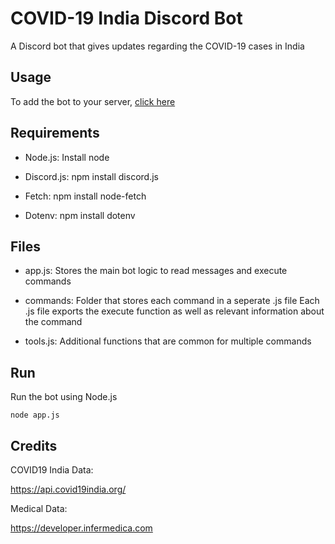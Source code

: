 # COVID-19 India Discord Bot

A Discord bot that gives updates regarding the COVID-19 cases in India

## Usage

To add the bot to your server, [click here](https://discordapp.com/oauth2/authorize?&client_id=723409740083757166&scope=bot&permissions=8)

## Requirements

* Node.js: Install node

* Discord.js: npm install discord.js

* Fetch: npm install node-fetch

* Dotenv: npm install dotenv

## Files

* app.js: Stores the main bot logic to read messages and execute commands

* commands: Folder that stores each command in a seperate .js file
   Each .js file exports the execute function as well as relevant information about the command

* tools.js: Additional functions that are common for multiple commands

## Run

Run the bot using Node.js

```node
node app.js
```

## Credits

COVID19 India Data:

   <https://api.covid19india.org/>

Medical Data:

   <https://developer.infermedica.com>
